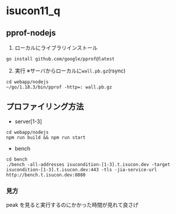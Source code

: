 # isucon11_q

## pprof-nodejs

1. ローカルにライブラリインストール

```
go install github.com/google/pprof@latest
```

2. 実行 ※サーバからローカルに`wall.pb.gz`(rsync)

```
cd webapp/nodejs
~/go/1.18.3/bin/pprof -http=: wall.pb.gz
```

## プロファイリング方法

- server[1-3]

```
cd webapp/nodejs
npm run build && npm run start
```

- bench

```
cd bench
./bench -all-addresses isucondition-[1-3].t.isucon.dev -target isucondition-[1-3].t.isucon.dev:443 -tls -jia-service-url http://bench.t.isucon.dev:8080
```

### 見方

peak を見ると実行するのにかかった時間が見れて良さげ
